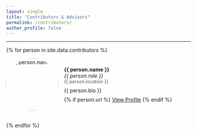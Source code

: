 ```yaml
---
layout: single
title: "Contributors & Advisors"
permalink: /contributors/
author_profile: false
---
```

---
{% for person in site.data.contributors %}
<div class="person-card" style="display: flex; align-items: center; margin-bottom: 2rem;">
  <img src="{{ person.avatar }}" alt="{{ person.name }}" style="width: 142px; height: 142px; border-radius: 50%; margin-right: 1rem;">
  <div>
    <strong>{{ person.name }}</strong><br>
    <em>{{ person.role }}</em><br>
    <span style="font-size: 0.9em; color: #555;">{{ person.location }}</span><br>
    <p style="margin: 0.5rem 0;">{{ person.bio }}</p>
    {% if person.url %}
      <a href="{{ person.url }}" target="_blank">View Profile</a>
    {% endif %}
  </div>
</div>
{% endfor %}
